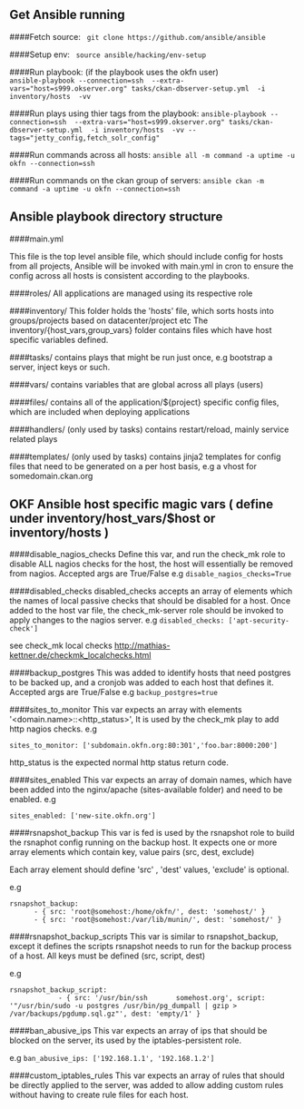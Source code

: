 Get Ansible running
---

####Fetch source:
``` git clone https://github.com/ansible/ansible```

####Setup env:
``` source ansible/hacking/env-setup```

####Run playbook: 
(if the playbook uses the okfn user)  
``` ansible-playbook --connection=ssh  --extra-vars="host=s999.okserver.org" tasks/ckan-dbserver-setup.yml  -i inventory/hosts  -vv ```

####Run plays using thier tags from the playbook:
``` ansible-playbook --connection=ssh  --extra-vars="host=s999.okserver.org" tasks/ckan-dbserver-setup.yml  -i inventory/hosts  -vv --tags="jetty_config,fetch_solr_config" ```

####Run commands across all hosts:
``` ansible all -m command -a uptime -u okfn --connection=ssh ```

####Run commands on the ckan group of servers:
``` ansible ckan -m command -a uptime -u okfn --connection=ssh ```


Ansible playbook directory structure
---

####main.yml

This file is the top level ansible file, which should include config for hosts from all projects,
Ansible will be invoked with main.yml in cron to ensure the config across all hosts is consistent according to the playbooks.

####roles/
All applications are managed using its respective role


####inventory/
This folder holds the 'hosts' file, which sorts hosts into groups/projects based on datacenter/project etc
The inventory/{host_vars,group_vars} folder contains files which have host specific variables defined.

####tasks/
contains plays that might be run just once, e.g bootstrap a server, inject keys or such.

####vars/ 
contains variables that are global across all plays (users)

####files/ 
contains all of the application/${project} specific config files, which are included when deploying applications

####handlers/ (only used by tasks)
contains restart/reload, mainly service related plays

####templates/ (only used by tasks)
contains jinja2 templates for config files that need to be generated on a per host basis, e.g a vhost for somedomain.ckan.org


OKF Ansible host specific magic vars ( define under inventory/host_vars/$host or inventory/hosts )
---

####disable_nagios_checks
Define this var, and run the check_mk role to disable ALL nagios checks for the host, the host will essentially be removed from nagios.
Accepted args are True/False
e.g
``` disable_nagios_checks=True ```

####disabled_checks
disabled_checks accepts an array of elements which the names of local passive checks that should be disabled for a host.
Once added to the host var file, the check_mk-server role should be invoked to apply changes to the nagios server.
e.g
``` disabled_checks: ['apt-security-check'] ```

see check_mk local checks http://mathias-kettner.de/checkmk_localchecks.html

####backup_postgres
This was added to identify hosts that need postgres to be backed up, and a cronjob was added to each host that defines it.
Accepted args are True/False 
e.g
``` backup_postgres=true ```

####sites_to_monitor
This var expects an array with elements  '<domain.name>:<port>:<http_status>', 
It is used by the check_mk play to add http nagios checks.
e.g

``` sites_to_monitor: ['subdomain.okfn.org:80:301','foo.bar:8000:200'] ```

http_status is the expected normal http status return code.

####sites_enabled
This var expects an array of domain names, which have been added into the nginx/apache (sites-available folder) and need to be enabled.
e.g
        
``` sites_enabled: ['new-site.okfn.org'] ```

####rsnapshot_backup
This var is fed is used by the rsnapshot role to build the rsnaphot config running on the backup host.
It expects one or more array elements which contain key, value pairs (src, dest, exclude)

Each array element should define 'src' , 'dest' values, 'exclude' is optional.

e.g
```
rsnapshot_backup:
      - { src: 'root@somehost:/home/okfn/', dest: 'somehost/' }
      - { src: 'root@somehost:/var/lib/munin/', dest: 'somehost/' }
```

####rsnapshot_backup_scripts
This var is similar to rsnapshot_backup, except it defines the scripts rsnapshot needs to run for the backup process of a host.
All keys must be defined (src, script, dest)

e.g
```
rsnapshot_backup_script:
            - { src: '/usr/bin/ssh       somehost.org', script: '"/usr/bin/sudo -u postgres /usr/bin/pg_dumpall | gzip > /var/backups/pgdump.sql.gz"', dest: 'empty/1' }
```

####ban_abusive_ips
This var expects an array of ips that should be blocked on the server, its used by the iptables-persistent role.

e.g
``` ban_abusive_ips: ['192.168.1.1', '192.168.1.2'] ```

####custom_iptables_rules
This var expects an array of rules that should be directly applied to the server, was added to allow adding custom rules without having to create rule files for each host.
